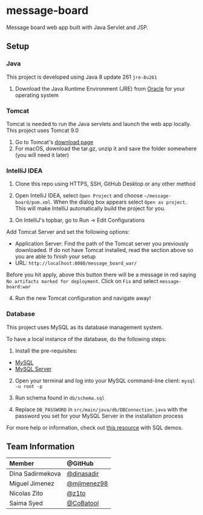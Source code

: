 # message-board

Message board web app built with Java Servlet and JSP.

## Setup

### Java

This project is developed using Java 8 update 261 `jre-8u261`

1. Download the Java Runtime Environment (JRE) from [Oracle](https://www.oracle.com/java/technologies/javase-jre8-downloads.html) 
for your operating system

### Tomcat

Tomcat is needed to run the Java servlets and launch the web app locally. This project uses Tomcat 9.0

1. Go to Tomcat's [download page](https://tomcat.apache.org/download-90.cgi)
2. For macOS, download the tar.gz, unzip it and save the folder somewhere (you will need it later)

### IntelliJ IDEA

1. Clone this repo using HTTPS, SSH, GitHub Desktop or any other method

2. Open IntelliJ IDEA, select `Open Project` and choose `~/message-board/pom.xml`. When the dialog box appears select 
`Open as project`. This will make IntelliJ automatically build the project for you.

3. On IntelliJ's topbar, go to Run -> Edit Configurations

Add Tomcat Server and set the following options:
- Application Server: Find the path of the Tomcat server you previously downloaded. If do not have Tomcat installed,
read the section above so you are able to finish your setup
- URL: `http://localhost:8080/message_board_war/`

Before you hit apply, above this button there will be a message in red saying `No artifacts marked for deployment`.
Click on `Fix` and select `message-board:war`

4. Run the new Tomcat configuration and navigate away!

### Database

This project uses MySQL as its database management system.

To have a local instance of the database, do the following steps:

1. Install the pre-requisites:
- [MySQL](https://dev.mysql.com/doc/mysql-installation-excerpt/5.7/en/)
- [MySQL Server](https://dev.mysql.com/doc/mysql-installation-excerpt/5.7/en/)

2. Open your terminal and log into your MySQL command-line client: `mysql -u root -p`

3. Run schema found in `db/schema.sql`

4. Replace `DB_PASSWORD` in `src/main/java/db/DBConnection.java` with the password you set for your MySQL Server
in the installation process

For more help or information, check out [this resource](https://ladvien.com/data-analytics-mysql-localhost-setup/) 
with SQL demos.

## Team Information

| Member              | @GitHub                                              |
|:--------------------|:-----------------------------------------------------|
| Dina Sadirmekova    | [@dinasadir](https://github.com/dinasadir)           |
| Miguel Jimenez      | [@mjimenez98](https://github.com/mjimenez98)         |
| Nicolas Zito        | [@z1to](https://github.com/z1to)                     |
| Saima Syed          | [@CoBatool](https://github.com/CoBatool)             |
